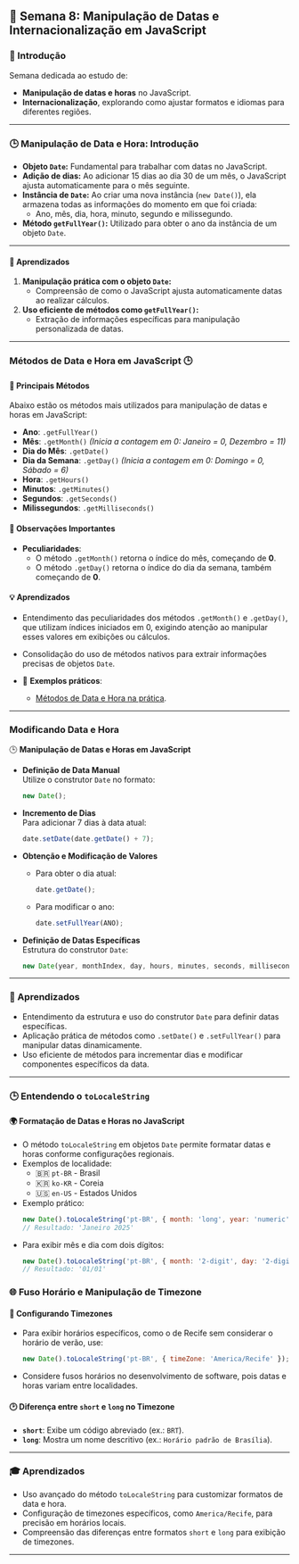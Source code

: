 ## 📅 Semana 8: Manipulação de Datas e Internacionalização em JavaScript

### 🌟 Introdução
Semana dedicada ao estudo de:
- **Manipulação de datas e horas** no JavaScript.
- **Internacionalização**, explorando como ajustar formatos e idiomas para diferentes regiões.

---

### 🕒 Manipulação de Data e Hora: Introdução
- **Objeto `Date`:** Fundamental para trabalhar com datas no JavaScript.
- **Adição de dias:** Ao adicionar 15 dias ao dia 30 de um mês, o JavaScript ajusta automaticamente para o mês seguinte.
- **Instância de `Date`:** Ao criar uma nova instância (`new Date()`), ela armazena todas as informações do momento em que foi criada:
  - Ano, mês, dia, hora, minuto, segundo e milissegundo.
- **Método `getFullYear()`:** Utilizado para obter o ano da instância de um objeto `Date`.

---

#### 🧠 Aprendizados
1. **Manipulação prática com o objeto `Date`:** 
   - Compreensão de como o JavaScript ajusta automaticamente datas ao realizar cálculos.
2. **Uso eficiente de métodos como `getFullYear()`:** 
   - Extração de informações específicas para manipulação personalizada de datas.

---

### Métodos de Data e Hora em JavaScript 🕒

#### 📌 **Principais Métodos**
Abaixo estão os métodos mais utilizados para manipulação de datas e horas em JavaScript:

- **Ano**: `.getFullYear()`
- **Mês**: `.getMonth()` *(Inicia a contagem em 0: Janeiro = 0, Dezembro = 11)*
- **Dia do Mês**: `.getDate()`
- **Dia da Semana**: `.getDay()` *(Inicia a contagem em 0: Domingo = 0, Sábado = 6)*
- **Hora**: `.getHours()`
- **Minutos**: `.getMinutes()`
- **Segundos**: `.getSeconds()`
- **Milissegundos**: `.getMilliseconds()`

#### 📝 **Observações Importantes**
- **Peculiaridades**:
  - O método `.getMonth()` retorna o índice do mês, começando de **0**.
  - O método `.getDay()` retorna o índice do dia da semana, também começando de **0**.

#### 💡 **Aprendizados**
- Entendimento das peculiaridades dos métodos `.getMonth()` e `.getDay()`, que utilizam índices iniciados em 0, exigindo atenção ao manipular esses valores em exibições ou cálculos.
- Consolidação do uso de métodos nativos para extrair informações precisas de objetos `Date`.

- 🧩 **Exemplos práticos**: 
   - [Métodos de Data e Hora na prática](semana8/semana8.html).
---

### Modificando Data e Hora

🕒 **Manipulação de Datas e Horas em JavaScript**

- **Definição de Data Manual**  
  Utilize o construtor `Date` no formato:  
  ```javascript
  new Date();
  ```

- **Incremento de Dias**  
  Para adicionar 7 dias à data atual:  
  ```javascript
  date.setDate(date.getDate() + 7);
  ```

- **Obtenção e Modificação de Valores**  
  - Para obter o dia atual:  
    ```javascript
    date.getDate();
    ```
  - Para modificar o ano:  
    ```javascript
    date.setFullYear(ANO);
    ```

- **Definição de Datas Específicas**  
  Estrutura do construtor `Date`:  
  ```javascript
  new Date(year, monthIndex, day, hours, minutes, seconds, milliseconds);
  ```

---

### 📘 Aprendizados

- Entendimento da estrutura e uso do construtor `Date` para definir datas específicas.
- Aplicação prática de métodos como `.setDate()` e `.setFullYear()` para manipular datas dinamicamente.
- Uso eficiente de métodos para incrementar dias e modificar componentes específicos da data.

---

### 🕒 Entendendo o `toLocaleString`

#### 🌍 Formatação de Datas e Horas no JavaScript
- O método `toLocaleString` em objetos `Date` permite formatar datas e horas conforme configurações regionais.
- Exemplos de localidade:
  - 🇧🇷 `pt-BR` - Brasil
  - 🇰🇷 `ko-KR` - Coreia
  - 🇺🇸 `en-US` - Estados Unidos
- Exemplo prático:
  ```javascript
  new Date().toLocaleString('pt-BR', { month: 'long', year: 'numeric' });
  // Resultado: 'Janeiro 2025'
  ```
- Para exibir mês e dia com dois dígitos:
  ```javascript
  new Date().toLocaleString('pt-BR', { month: '2-digit', day: '2-digit' });
  // Resultado: '01/01'
  ```

### 🌐 Fuso Horário e Manipulação de Timezone

#### 📍 Configurando Timezones
- Para exibir horários específicos, como o de Recife sem considerar o horário de verão, use:
  ```javascript
  new Date().toLocaleString('pt-BR', { timeZone: 'America/Recife' });
  ```
- Considere fusos horários no desenvolvimento de software, pois datas e horas variam entre localidades.

#### 🕑 Diferença entre `short` e `long` no Timezone
- **`short`**: Exibe um código abreviado (ex.: `BRT`).
- **`long`**: Mostra um nome descritivo (ex.: `Horário padrão de Brasília`).

---

### 🎓 Aprendizados
- Uso avançado do método `toLocaleString` para customizar formatos de data e hora.
- Configuração de timezones específicos, como `America/Recife`, para precisão em horários locais.
- Compreensão das diferenças entre formatos `short` e `long` para exibição de timezones.

---
